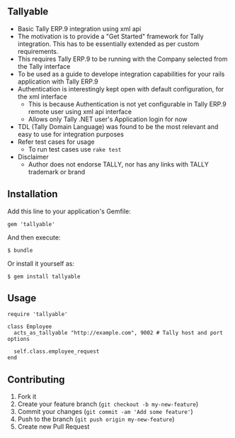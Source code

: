## Tallyable

* Basic Tally ERP.9 integration using xml api
* The motivation is to provide a "Get Started" framework for Tally integration. This has to be essentially extended as per custom requirements.
* This requires Tally ERP.9 to be running with the Company selected from the Tally interface
* To be used as a guide to develope integration capabilities for your rails application with Tally ERP.9
* Authentication is interestingly kept open with default configuration, for the xml interface
  * This is because Authentication is not yet configurable in Tally ERP.9 remote user using xml api interface
  * Allows only Tally .NET user's Application login for now
* TDL (Tally Domain Language) was found to be the most relevant and easy to use for integration purposes
* Refer test cases for usage
  * To run test cases use `rake test`
* Disclaimer
  * Author does not endorse TALLY, nor has any links with TALLY trademark or brand

## Installation

Add this line to your application's Gemfile:

    gem 'tallyable'

And then execute:

    $ bundle

Or install it yourself as:

    $ gem install tallyable

## Usage

    require 'tallyable'

    class Employee
      acts_as_tallyable "http://example.com", 9002 # Tally host and port options

      self.class.employee_request
    end

## Contributing

1. Fork it
2. Create your feature branch (`git checkout -b my-new-feature`)
3. Commit your changes (`git commit -am 'Add some feature'`)
4. Push to the branch (`git push origin my-new-feature`)
5. Create new Pull Request

